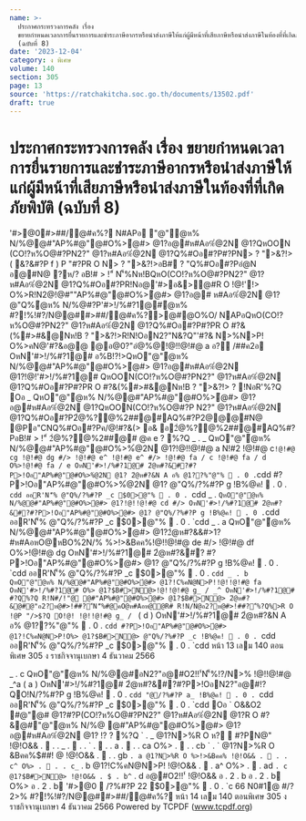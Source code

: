 ```yaml
---
name: >-
  ประกาศกระทรวงการคลัง เรื่อง 
  ขยายกำหนดเวลาการยื่นรายการและชำระภาษีอากรหรือนำส่งภาษีให้แก่ผู้มีหน้าที่เสียภาษีหรือนำส่งภาษีในท้องที่ที่เกิดภัยพิบัติ
  (ฉบับที่ 8)
date: '2023-12-04'
category: ง พิเศษ
volume: 140
section: 305
page: 13
source: 'https://ratchakitcha.soc.go.th/documents/13502.pdf'
draft: true
---
```


# ประกาศกระทรวงการคลัง เรื่อง  ขยายกำหนดเวลาการยื่นรายการและชำระภาษีอากรหรือนำส่งภาษีให้แก่ผู้มีหน้าที่เสียภาษีหรือนำส่งภาษีในท้องที่ที่เกิดภัยพิบัติ (ฉบับที่ 8)

'#>@0#>##/@#ค%? N#APอ "@"ํ@ห% N/%@@#"AP%#@"@#O%>ํ@#> @1?อ@#ห#Aอ%ํ@2N @1?QหOON (CO!?ห%O@#?PN2?" @1?ห#Aอ%ํ@2N @1?Q%#Oอ#?P#?PN> ? ">&?!> ( &?&#?P f ) P "#?PR O N> ? ">&?!>อB# ? "Q%#Oอ#?Pอํ@N อ@#N@ ?ห/? อB!# > !"์ N'็%Nห!BQหO(CO!?ห%O@#?PN2?" @1? ห#Aอ%ํ@2N @1?Q%#Oอ#?PR!Nอ@'#>อ&>@#R O !@!'!> O%>R!N2@!@#""AP%#@"@#O%>ํ@#> @1?อ@# ห#Aอ%ํ@2N @1? @"Q%ํ@ห% N/%@#?P'#>!/%#?1@#ํ@ห% #?!%!#?/N@@##>##/@#ค%?>@#@O%O/ NAPอQหO(CO!?ห%O@#?PN2?" @1?ห#Aอ%ํ@2N @1?Q%#Oอ#?P#?PR O #?&(%#>#&@Nห!B ? ">&?!>R!N!OอN2?"N&?Q"'#?& N>%N>P! O%>คN@'#?&อ@@ @อ@0?"อํ@%@!@!!@!#@ a อ? /##ค2อ OหN'#>!/%#?1@# อ%B!?!>QหO"@"ํ@ห% N/%@@#"AP%#@"@#O%>ํ@#> @1?อ@#ห#Aอ%ํ@2N @1?!@!'#>!/%#?1@# QหOON(CO!?ห%O@#?PN2?" @1?ห#Aอ%ํ@2N @1?Q%#Oอ#?P#?PR O #?&(%#>#&@Nห!B ? ">&?!> ? !NอR'%?Q Oอ _ QหO"@"ํ@ห% N/%@@#"AP%#@"@#O%>ํ@#> @1?อ@#ห#Aอ%ํ@2N @1?QหOON(CO!?ห%O@#?P N2?" @1?ห#Aอ%ํ@2N @1?Q%#Oอ#?P2ํ@%?@%2##@#AQ%#?P2@@@#N@ @Pอ"CNQ%#Oอ#?Pค/@!#?&(> อ& อ2ํ@%?@%2##@#AQ%#?PอB!# > !"์ 2ํ@%?@%2##@# @ค e ? %?Q _ . _ QหO"@"ํ@ห% N/%@@#"AP%#@"@#O%>%ํ@2N @1?!@!!@!#@ a N!#2 !@!#@ c` !@!#@ cg !@!#@ dg #/> !@!#@ e^ !@!#@ e^ #/> !@!#@ fa / c !@!#@ fa / d O%>!@!#@ fa / e OหN'#>!/%#?1@# 2ํ@ห#?&#?#?P>!Oอ"AP%#@"@#O%>%ํ@2N @1? 2ํ@ห#?&N A อ% @1??%"@"%  . 0 . `cdd #?P>!Oอ"AP%#@"@#O%>%ํ@2N @1? @"Q%/?%#?P g !B%@ค!  . 0 . `cdd ออR'N'็% @"Q%/?%#?P _c $0>@"%  . 0 . `cdd _ . ` QหO"@"ํ@ห% N/%@@#"AP%#@"@#O%>ํ@#> @1?!@!!@!#@ cd #/> OหN'#>!/%#?1@# 2ํ@ห#?&#?#?P>!Oอ"AP%#@"@#O%>ํ@#> @1? @"Q%/?%#?P g !B%@ค!  . 0 . `cdd ออR'N'็% @"Q%/?%#?P _c $0>@"%  . 0 . `cdd _ . a QหO"@"ํ@ห% N/%@@#"AP%#@"@#O%>ํ@#> @1?2ํ@ห#?&&#>1?#ห#AอหO@หBO%2N/% %>!>&Bคค%!@!!@!#@ de #/> !@!#@ df O%>!@!#@ dg OหN'#>!/%#?1@# 2ํ@ห#?&#? #?P>!Oอ"AP%#@"@#O%>ํ@#> @1? @"Q%/?%#?P g !B%@ค!  . 0 . `cdd ออR'N'็% @"Q%/?%#?P _c $0>@"%  . 0 . `cdd _ . b QหO"@"ํ@ห% N/%@@#"AP%#@"@#O%>ํ@#> @1?!C%คN@N>P!!@!!@!#@ fa OหN'#>!/%#?1@# O%> @1?$B#>N@>!@!!@!#@ g_ / _^ OหN'#>!/%#?1@# #?Q%?Q R!N#/!"@ @#"AP%#@"@#O%>ํ@#> @1?$B#>N@> 2ํ@ห#?&@#@"อ2?ห@#>!##?"์N'็%#@คO@ห#Aอห@ํ@R# R!N/N@อ2?ห@#>!##?"์%?Q%>R O !@P "/>$?Q O!@! !@!!@!#@ g_ / ` ( d ) OหN'#>!/%#?1@# 2ํ@ห#?&N A อ% @1??%"@"%  . 0 . `cdd #?P>!Oอ"AP%#@"@#O%>ํ@#> @1?!C%คN@N>P!O%> @1?$B#>N@> @"Q%/?%#?P _c !B%@ค!  . 0 . `cdd ออR'N'็% @"Q%/?%#?P _c $0>@"%  . 0 . `cdd หน้า 13 เลม 140 ตอนพิเศษ 305 ง ราชกิจจานุเบกษา 4 ธันวาคม 2566

_ . c QหO"@"ํ@ห% N/%@@#อN2?"อ@#O2!!'์N'็%!?/N>% !@!!@!#@ _^a ( a ) OหN'#>!/%#?1@# 2ํ@ห#?&#?#?P>!OอN2?"อ@#!?QO!N/?%#?P g !B%@ค!  . 0 . `cdd "@/?%#?P a_ !B%@ค!  . 0 . `cdd ออR'N'็% @"Q%/?%#?P _c $0>@"%  . 0 . `cdd Oอ ` O&&O2 #@"@# @1?#?P(CO!?ห%O@#?PN2?" @1?ห#Aอ%ํ@2N @1?R O #?&@#"@"ํ@ห% N/%@ @#"AP%#@"@#O%>ํ@#> @1?อ@#ห#Aอ%ํ@2N @1? !? ? %?Q ` . _ @1?N>%R O ห?  #?PN@" !@!O&& .  . . _ .  . . ` .  . . a .  . . ca O%> .  . . cb ` . ` @1?N>%R O &Bคค%$##! @ !@!O&& .  . . gb ` . a @1?N>%R O %>!>&Bคค% !@!O&& .  . . c^ O%> .  . . c_ ` . b @1?!C%คN@N>P! !@!O&& .  . a^ O%> .  . ad ` . c @1?$B#>N@> !@!O&& . $ . b^ ` . d อ@#O2!!'์ !@!O&& อ . 2 . b อ . 2 . b O%> อ . 2 . b '#>@0  /?%#?P 22 $0>@"%  . 0 . `c 66 N0#1@ #/?2>% #?!%!#?/N@@##>##/@#ค%? หน้า 14 เลม 140 ตอนพิเศษ 305 ง ราชกิจจานุเบกษา 4 ธันวาคม 2566 Powered by TCPDF (www.tcpdf.org)
